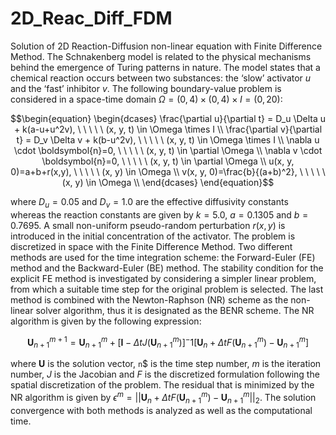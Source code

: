# 2D_Reac_Diff_FDM
Solution of 2D Reaction-Diffusion non-linear equation with Finite Difference Method. The Schnakenberg model is related to the physical mechanisms behind the emergence of Turing patterns in nature. The model states that a chemical reaction occurs between two substances: the ‘slow’ activator $`u`$ and the ‘fast’ inhibitor $`v`$. The following boundary-value problem is considered in a space-time domain $`\Omega = (0, 4) \times (0, 4) \times I = (0, 20)`$:

```math
\begin{equation}
    \begin{dcases} 
        \frac{\partial u}{\partial t} = D_u \Delta u + k(a-u+u^2v), \ \ \ \ \ (x, y, t) \in \Omega \times I \\
        \frac{\partial v}{\partial t} = D_v \Delta v + k(b-u^2v), \ \ \ \ \ (x, y, t) \in \Omega \times I \\
        \nabla u \cdot \boldsymbol{n}=0, \ \ \ \ \ (x, y, t) \in \partial \Omega \\
        \nabla v \cdot \boldsymbol{n}=0, \ \ \ \ \ (x, y, t) \in \partial \Omega \\
        u(x, y, 0)=a+b+r(x,y), \ \ \ \ \ (x, y) \in \Omega \\
        v(x, y, 0)=\frac{b}{(a+b)^2}, \ \ \ \ \ (x, y) \in \Omega \\
    \end{dcases}
\end{equation}
```

where $`D_u=0.05`$ and $`D_v=1.0`$ are the effective diffusivity constants whereas the reaction constants are given by $`k=5.0`$, $`a=0.1305`$ and $`b=0.7695`$. A small non-uniform pseudo-random perturbation $`r(x,y)`$ is introduced in the initial concentration of the activator. The problem is discretized in space with the Finite Difference Method. Two different methods are used for the time integration scheme: the Forward-Euler (FE) method and the Backward-Euler (BE) method. The stability condition for the explicit FE method is investigated by considering a simpler linear problem, from which a suitable time step for the original problem is selected. The last method is combined with the Newton-Raphson (NR) scheme as the non-linear solver algorithm, thus it is designated as the BENR scheme. The NR algorithm is given by the following expression:

```math
\begin{equation}
    \boldsymbol{U}_{n+1}^{m+1} = \boldsymbol{U}_{n+1}^m + \left[ \boldsymbol{I} - \Delta t J \left( \boldsymbol{U}_{n+1}^{m} \right) \right]^-1 \left[ \boldsymbol{U}_{n} + \Delta t F(\boldsymbol{U}_{n+1}^{m}) - \boldsymbol{U}_{n+1}^{m} \right]
\end{equation}
```

where $`\boldsymbol{U}`$ is the solution vector, `n`$ is the time step number, $`m`$ is the iteration number, $`J`$ is the Jacobian and $`F`$ is the discretized formulation following the spatial discretization of the problem. The residual that is minimized by the NR algorithm is given by $`\epsilon^m= || \boldsymbol{U}_n + \Delta t F(\boldsymbol{U}_{n+1}^{m}) - \boldsymbol{U}_{n+1}^{m} ||_2`$. The solution convergence with both methods is analyzed as well as the computational time.
